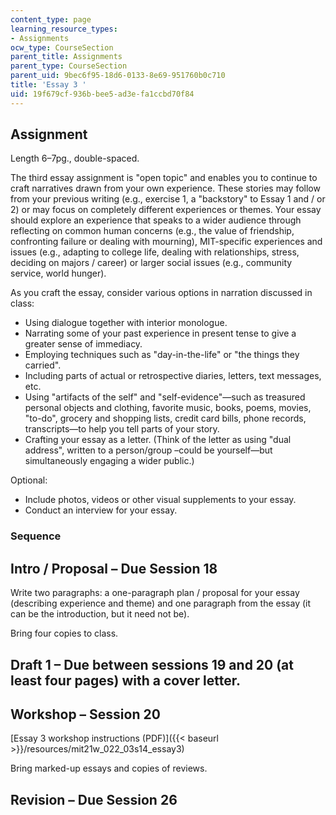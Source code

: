 ```yaml
---
content_type: page
learning_resource_types:
- Assignments
ocw_type: CourseSection
parent_title: Assignments
parent_type: CourseSection
parent_uid: 9bec6f95-18d6-0133-8e69-951760b0c710
title: 'Essay 3 '
uid: 19f679cf-936b-bee5-ad3e-fa1ccbd70f84
---
```


Assignment
----------

Length 6–7pg., double-spaced.

The third essay assignment is "open topic" and enables you to continue to craft narratives drawn from your own experience. These stories may follow from your previous writing (e.g., exercise 1, a "backstory" to Essay 1 and / or 2) or may focus on completely different experiences or themes. Your essay should explore an experience that speaks to a wider audience through reflecting on common human concerns (e.g., the value of friendship, confronting failure or dealing with mourning), MIT-specific experiences and issues (e.g., adapting to college life, dealing with relationships, stress, deciding on majors / career) or larger social issues (e.g., community service, world hunger).

As you craft the essay, consider various options in narration discussed in class:

*   Using dialogue together with interior monologue.
*   Narrating some of your past experience in present tense to give a greater sense of immediacy.
*   Employing techniques such as "day-in-the-life" or "the things they carried".
*   Including parts of actual or retrospective diaries, letters, text messages, etc.
*   Using "artifacts of the self" and "self-evidence"—such as treasured personal objects and clothing, favorite music, books, poems, movies, "to-do", grocery and shopping lists, credit card bills, phone records, transcripts—to help you tell parts of your story.
*   Crafting your essay as a letter. (Think of the letter as using "dual address", written to a person/group –could be yourself—but simultaneously engaging a wider public.)

Optional:

*   Include photos, videos or other visual supplements to your essay.
*   Conduct an interview for your essay.

### **Sequence**

Intro / Proposal – Due Session 18
---------------------------------

Write two paragraphs: a one-paragraph plan / proposal for your essay (describing experience and theme) and one paragraph from the essay (it can be the introduction, but it need not be).

Bring four copies to class.

Draft 1 – Due between sessions 19 and 20 (at least four pages) with a cover letter.
-----------------------------------------------------------------------------------

Workshop – Session 20
---------------------

[Essay 3 workshop instructions (PDF)]({{< baseurl >}}/resources/mit21w_022_03s14_essay3)

Bring marked-up essays and copies of reviews.

Revision – Due Session 26
-------------------------
